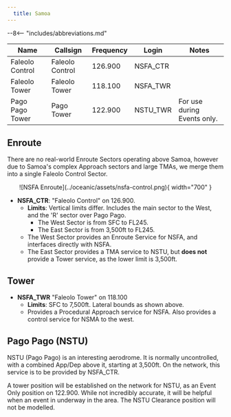 ```yaml
---
  title: Samoa
---
```


--8<-- "includes/abbreviations.md"

| Name            | Callsign        | Frequency | Login    | Notes                       |
| --------------- | --------------- | --------- | -------- | --------------------------- |
| Faleolo Control | Faleolo Control | 126.900   | NSFA_CTR |                             |
| Faleolo Tower   | Faleolo Tower   | 118.100   | NSFA_TWR |                             |
| Pago Pago Tower | Pago Tower      | 122.900   | NSTU_TWR | For use during Events only. |

## Enroute

There are no real-world Enroute Sectors operating above Samoa, however due to Samoa's complex Approach sectors and large TMAs, we merge them into a single Faleolo Control Sector.

<center>
  ![NSFA Enroute](../oceanic/assets/nsfa-control.png){ width="700" }
</center>

* **NSFA_CTR**: "Faleolo Control" on 126.900. 
    * **Limits**: Vertical limits differ. Includes the main sector to the West, and the 'R' sector over Pago Pago.
        * The West Sector is from SFC to FL245. 
        * The East Sector is from 3,500ft to FL245.
    * The West Sector provides an Enroute Service for NSFA, and interfaces directly with NSFA.
    * The East Sector provides a TMA service to NSTU, but **does not** provide a Tower service, as the lower limit is 3,500ft. 

## Tower

* **NSFA_TWR** "Faleolo Tower" on 118.100
    * **Limits**: SFC to 7,500ft. Lateral bounds as shown above.
    * Provides a Procedural Approach service for NSFA. Also provides a control service for NSMA to the west.

## Pago Pago (NSTU)

NSTU (Pago Pago) is an interesting aerodrome. It is normally uncontrolled, with a combined App/Dep above it, starting at 3,500ft. On the network, this service is to be provided by NSFA_CTR. 

A tower position will be established on the network for NSTU, as an Event Only position on 122.900. While not incredibly accurate, it will be helpful when an event in underway in the area. The NSTU Clearance position will not be modelled.